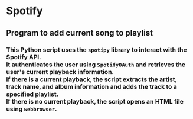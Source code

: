 # Spotify
## Program to add current song to playlist<br>
### This Python script uses the `spotipy` library to interact with the Spotify API.<br> It authenticates the user using `SpotifyOAuth` and retrieves the user's current playback information. <br>If there is a current playback, the script extracts the artist, track name, and album information and adds the track to a specified playlist.<br> If there is no current playback, the script opens an HTML file using `webbrowser`.
